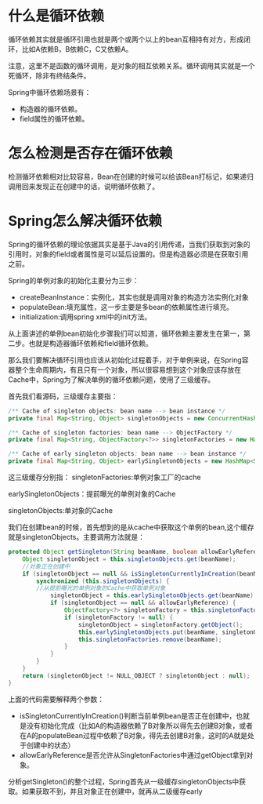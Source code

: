 # 什么是循环依赖
循环依赖其实就是循环引用也就是两个或两个以上的bean互相持有对方，形成闭环，比如A依赖B，B依赖C，C又依赖A。

注意，这里不是函数的循环调用，是对象的相互依赖关系。循环调用其实就是一个死循环，除非有终结条件。

Spring中循环依赖场景有：
- 构造器的循环依赖。
- field属性的循环依赖。

# 怎么检测是否存在循环依赖
检测循环依赖相对比较容易，Bean在创建的时候可以给该Bean打标记，如果递归调用回来发现正在创建中的话，说明循环依赖了。

# Spring怎么解决循环依赖
Spring的循环依赖的理论依据其实是基于Java的引用传递，当我们获取到对象的引用时，对象的field或者属性是可以延后设置的。但是构造器必须是在获取引用之前。

Spring的单例对象的初始化主要分为三步：
- createBeanInstance：实例化，其实也就是调用对象的构造方法实例化对象
- populateBean:填充属性，这一步主要是多bean的依赖属性进行填充。
- initialization:调用spring xml中的init方法。

从上面讲述的单例bean初始化步骤我们可以知道，循环依赖主要发生在第一，第二步。也就是构造器循环依赖和field循环依赖。

那么我们要解决循环引用也应该从初始化过程着手，对于单例来说，在Spring容器整个生命周期内，有且只有一个对象，所以很容易想到这个对象应该存放在Cache中，Spring为了解决单例的循环依赖问题，使用了三级缓存。

首先我们看源码，三级缓存主要指：
```java
/** Cache of singleton objects: bean name --> bean instance */
private final Map<String, Object> singletonObjects = new ConcurrentHashMap<String, Object>(256);

/** Cache of singleton factories: bean name --> ObjectFactory */
private final Map<String, ObjectFactory<?>> singletonFactories = new HashMap<String, ObjectFactory<?>>(16);

/** Cache of early singleton objects: bean name --> bean instance */
private final Map<String, Object> earlySingletonObjects = new HashMap<String, Object>(16);
```
这三级缓存分别指：
singletonFactories:单例对象工厂的cache

earlySingletonObjects：提前曝光的单例对象的Cache

singletonObjects:单对象的Cache

我们在创建bean的时候，首先想到的是从cache中获取这个单例的bean,这个缓存就是singletonObjects。主要调用方法就是：
```java
protected Object getSingleton(String beanName, boolean allowEarlyReference) {
    Object singletonObject = this.singletonObjects.get(beanName);
    //对象正在创建中
    if (singletonObject == null && isSingletonCurrentlyInCreation(beanName)) {
        synchronized (this.singletonObjects) {
        //从提前曝光的单例对象的Cache中获取单例对象
            singletonObject = this.earlySingletonObjects.get(beanName);
            if (singletonObject == null && allowEarlyReference) {
                ObjectFactory<?> singletonFactory = this.singletonFactories.get(beanName);
                if (singletonFactory != null) {
                    singletonObject = singletonFactory.getObject();
                    this.earlySingletonObjects.put(beanName, singletonObject);
                    this.singletonFactories.remove(beanName);
                }
            }
        }
    }
    return (singletonObject != NULL_OBJECT ? singletonObject : null);
}
```
上面的代码需要解释两个参数：
- isSingletonCurrentlyInCreation()判断当前单例bean是否正在创建中，也就是没有初始化完成（比如A的构造器依赖了B对象所以得先去创建B对象，或者在A的populateBean过程中依赖了B对象，得先去创建B对象，这时的A就是处于创建中的状态）
- allowEarlyReference是否允许从SingletonFactories中通过getObject拿到对象。

分析getSingleton()的整个过程，Spring首先从一级缓存singletonObjects中获取。如果获取不到，并且对象正在创建中，就再从二级缓存early

